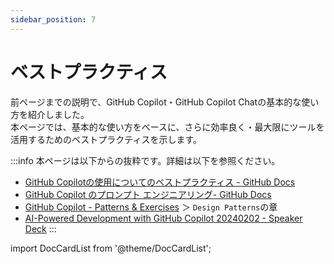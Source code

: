```yaml
---
sidebar_position: 7
---
```


# ベストプラクティス

前ページまでの説明で、GitHub Copilot・GitHub Copilot Chatの基本的な使い方を紹介しました。<br/>
本ページでは、基本的な使い方をベースに、さらに効率良く・最大限にツールを活用するためのベストプラクティスを示します。

:::info
本ページは以下からの抜粋です。詳細は以下を参照ください。<br/>
- [GitHub Copilotの使用についてのベストプラクティス - GitHub Docs](https://docs.github.com/ja/copilot/using-github-copilot/best-practices-for-using-github-copilot)
- [GitHub Copilot のプロンプト エンジニアリング- GitHub Docs](https://docs.github.com/ja/copilot/using-github-copilot/prompt-engineering-for-github-copilot)
- [GitHub Copilot - Patterns & Exercises](https://ai-native-development.gitbook.io/docs/ja) ＞ `Design Patterns`の章
- [AI-Powered Development with GitHub Copilot 20240202 - Speaker Deck](https://speakerdeck.com/yuhattor/ai-powered-development-with-github-copilot-20240202)
:::

import DocCardList from '@theme/DocCardList';

<DocCardList />
